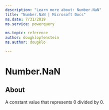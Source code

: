 ```yaml
---
description: "Learn more about: Number.NaN"
title: "Number.NaN | Microsoft Docs"
ms.date: 7/31/2019
ms.service: powerquery

ms.topic: reference
author: dougklopfenstein
ms.author: dougklo

---
```

# Number.NaN

  
## About  
A constant value that represents 0 divided by 0. 
